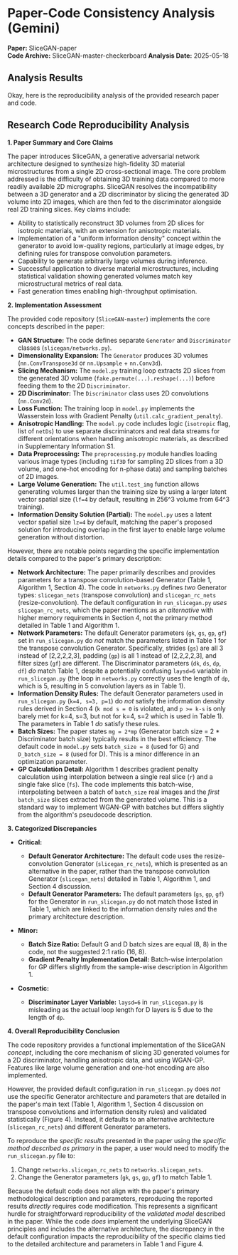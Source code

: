 # Paper-Code Consistency Analysis (Gemini)

**Paper:** SliceGAN-paper  
**Code Archive:** SliceGAN-master-checkerboard
**Analysis Date:** 2025-05-18

## Analysis Results

Okay, here is the reproducibility analysis of the provided research paper and code.

## Research Code Reproducibility Analysis

**1. Paper Summary and Core Claims**

The paper introduces SliceGAN, a generative adversarial network architecture designed to synthesize high-fidelity 3D material microstructures from a single 2D cross-sectional image. The core problem addressed is the difficulty of obtaining 3D training data compared to more readily available 2D micrographs. SliceGAN resolves the incompatibility between a 3D generator and a 2D discriminator by slicing the generated 3D volume into 2D images, which are then fed to the discriminator alongside real 2D training slices. Key claims include:
*   Ability to statistically reconstruct 3D volumes from 2D slices for isotropic materials, with an extension for anisotropic materials.
*   Implementation of a "uniform information density" concept within the generator to avoid low-quality regions, particularly at image edges, by defining rules for transpose convolution parameters.
*   Capability to generate arbitrarily large volumes during inference.
*   Successful application to diverse material microstructures, including statistical validation showing generated volumes match key microstructural metrics of real data.
*   Fast generation times enabling high-throughput optimisation.

**2. Implementation Assessment**

The provided code repository (`SliceGAN-master`) implements the core concepts described in the paper:
*   **GAN Structure:** The code defines separate `Generator` and `Discriminator` classes (`slicegan/networks.py`).
*   **Dimensionality Expansion:** The `Generator` produces 3D volumes (`nn.ConvTranspose3d` or `nn.Upsample` + `nn.Conv3d`).
*   **Slicing Mechanism:** The `model.py` training loop extracts 2D slices from the generated 3D volume (`fake.permute(...).reshape(...)`) before feeding them to the 2D `Discriminator`.
*   **2D Discriminator:** The `Discriminator` class uses 2D convolutions (`nn.Conv2d`).
*   **Loss Function:** The training loop in `model.py` implements the Wasserstein loss with Gradient Penalty (`util.calc_gradient_penalty`).
*   **Anisotropic Handling:** The `model.py` code includes logic (`isotropic` flag, list of `netDs`) to use separate discriminators and real data streams for different orientations when handling anisotropic materials, as described in Supplementary Information S1.
*   **Data Preprocessing:** The `preprocessing.py` module handles loading various image types (including `tif3D` for sampling 2D slices from a 3D volume, and one-hot encoding for n-phase data) and sampling batches of 2D images.
*   **Large Volume Generation:** The `util.test_img` function allows generating volumes larger than the training size by using a larger latent vector spatial size (`lf=4` by default, resulting in 256^3 volume from 64^3 training).
*   **Information Density Solution (Partial):** The `model.py` uses a latent vector spatial size `lz=4` by default, matching the paper's proposed solution for introducing overlap in the first layer to enable large volume generation without distortion.

However, there are notable points regarding the specific implementation details compared to the paper's primary description:
*   **Network Architecture:** The paper primarily describes and provides parameters for a transpose convolution-based Generator (Table 1, Algorithm 1, Section 4). The code in `networks.py` defines *two* Generator types: `slicegan_nets` (transpose convolution) and `slicegan_rc_nets` (resize-convolution). The default configuration in `run_slicegan.py` *uses* `slicegan_rc_nets`, which the paper mentions as an *alternative* with higher memory requirements in Section 4, not the primary method detailed in Table 1 and Algorithm 1.
*   **Network Parameters:** The default Generator parameters (`gk`, `gs`, `gp`, `gf`) set in `run_slicegan.py` do *not* match the parameters listed in Table 1 for the transpose convolution Generator. Specifically, strides (`gs`) are all 3 instead of [2,2,2,2,3], padding (`gp`) is all 1 instead of [2,2,2,2,3], and filter sizes (`gf`) are different. The Discriminator parameters (`dk`, `ds`, `dp`, `df`) *do* match Table 1, despite a potentially confusing `laysd=6` variable in `run_slicegan.py` (the loop in `networks.py` correctly uses the length of `dp`, which is 5, resulting in 5 convolution layers as in Table 1).
*   **Information Density Rules:** The default Generator parameters used in `run_slicegan.py` (`k=4, s=3, p=1`) do *not* satisfy the information density rules derived in Section 4 (`k mod s = 0` is violated, and `p >= k-s` is only barely met for k=4, s=3, but not for k=4, s=2 which is used in Table 1). The parameters in Table 1 *do* satisfy these rules.
*   **Batch Sizes:** The paper states `mg = 2*mp` (Generator batch size = 2 * Discriminator batch size) typically results in the best efficiency. The default code in `model.py` sets `batch_size = 8` (used for G) and `D_batch_size = 8` (used for D). This is a minor difference in an optimization parameter.
*   **GP Calculation Detail:** Algorithm 1 describes gradient penalty calculation using interpolation between a single real slice (`r`) and a single fake slice (`fs`). The code implements this batch-wise, interpolating between a batch of `batch_size` real images and the *first* `batch_size` slices extracted from the generated volume. This is a standard way to implement WGAN-GP with batches but differs slightly from the algorithm's pseudocode description.

**3. Categorized Discrepancies**

*   **Critical:**
    *   **Default Generator Architecture:** The default code uses the resize-convolution Generator (`slicegan_rc_nets`), which is presented as an alternative in the paper, rather than the transpose convolution Generator (`slicegan_nets`) detailed in Table 1, Algorithm 1, and Section 4 discussion.
    *   **Default Generator Parameters:** The default parameters (`gs`, `gp`, `gf`) for the Generator in `run_slicegan.py` do not match those listed in Table 1, which are linked to the information density rules and the primary architecture description.

*   **Minor:**
    *   **Batch Size Ratio:** Default G and D batch sizes are equal (8, 8) in the code, not the suggested 2:1 ratio (16, 8).
    *   **Gradient Penalty Implementation Detail:** Batch-wise interpolation for GP differs slightly from the sample-wise description in Algorithm 1.

*   **Cosmetic:**
    *   **Discriminator Layer Variable:** `laysd=6` in `run_slicegan.py` is misleading as the actual loop length for D layers is 5 due to the length of `dp`.

**4. Overall Reproducibility Conclusion**

The code repository provides a functional implementation of the SliceGAN *concept*, including the core mechanism of slicing 3D generated volumes for a 2D discriminator, handling anisotropic data, and using WGAN-GP. Features like large volume generation and one-hot encoding are also implemented.

However, the provided default configuration in `run_slicegan.py` does *not* use the specific Generator architecture and parameters that are detailed in the paper's main text (Table 1, Algorithm 1, Section 4 discussion on transpose convolutions and information density rules) and validated statistically (Figure 4). Instead, it defaults to an alternative architecture (`slicegan_rc_nets`) and different Generator parameters.

To reproduce the *specific results* presented in the paper using the *specific method described as primary* in the paper, a user would need to modify the `run_slicegan.py` file to:
1. Change `networks.slicegan_rc_nets` to `networks.slicegan_nets`.
2. Change the Generator parameters (`gk`, `gs`, `gp`, `gf`) to match Table 1.

Because the default code does not align with the paper's primary methodological description and parameters, reproducing the reported results *directly* requires code modification. This represents a significant hurdle for straightforward reproducibility of the *validated model* described in the paper. While the code *does* implement the underlying SliceGAN principles and includes the alternative architecture, the discrepancy in the default configuration impacts the reproducibility of the specific claims tied to the detailed architecture and parameters in Table 1 and Figure 4.